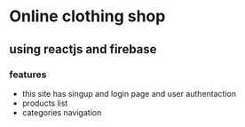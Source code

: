 # Online clothing shop

## using reactjs and firebase

### features

- this site has singup and login page and user authentaction
- products list
- categories navigation
